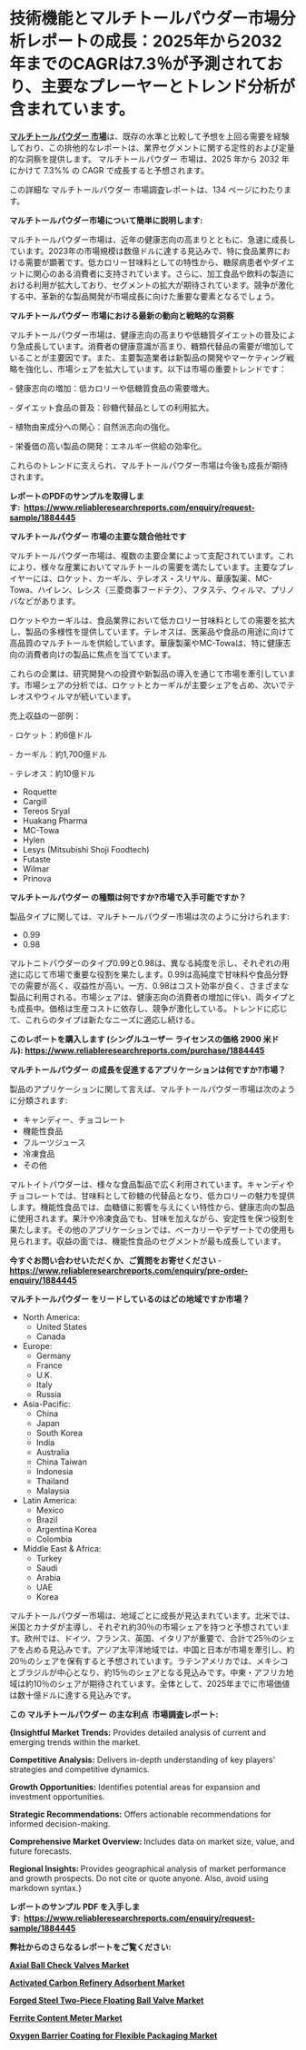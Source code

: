 <p><h1>技術機能とマルチトールパウダー市場分析レポートの成長：2025年から2032年までのCAGRは7.3％が予測されており、主要なプレーヤーとトレンド分析が含まれています。</h1></p><p data-sourcepos="1:1-1:157"><strong><a href="https://www.reliableresearchreports.com/maltitol-powder-r1884445?utm_campaign=110&utm_medium=36&utm_source=Github&utm_content=ia&utm_term=14032025&utm_id=maltitol-powder">マルチトールパウダー 市場</a></strong>は、既存の水準と比較して予想を上回る需要を経験しており、この排他的なレポートは、業界セグメントに関する定性的および定量的な洞察を提供します。 マルチトールパウダー 市場は、2025 年から 2032 年にかけて 7.3%% の CAGR で成長すると予想されます。</p>
<p data-sourcepos="3:1-3:50">この詳細な マルチトールパウダー 市場調査レポートは、134 ページにわたります。</p>
<p><strong>マルチトールパウダー市場について簡単に説明します:</strong></p>
<p><p>マルチトールパウダー市場は、近年の健康志向の高まりとともに、急速に成長しています。2023年の市場規模は数億ドルに達する見込みで、特に食品業界における需要が顕著です。低カロリー甘味料としての特性から、糖尿病患者やダイエットに関心のある消費者に支持されています。さらに、加工食品や飲料の製造における利用が拡大しており、セグメントの拡大が期待されています。競争が激化する中、革新的な製品開発が市場成長に向けた重要な要素となるでしょう。</p></p>
<p><strong>マルチトールパウダー 市場における最新の動向と戦略的な洞察</strong></p>
<p><p>マルチトールパウダー市場は、健康志向の高まりや低糖質ダイエットの普及により急成長しています。消費者の健康意識が高まり、糖類代替品の需要が増加していることが主要因です。また、主要製造業者は新製品の開発やマーケティング戦略を強化し、市場シェアを拡大しています。以下は市場の重要トレンドです：</p><p>- 健康志向の増加：低カロリーや低糖質食品の需要増大。</p><p>- ダイエット食品の普及：砂糖代替品としての利用拡大。</p><p>- 植物由来成分への関心：自然派志向の強化。</p><p>- 栄養価の高い製品の開発：エネルギー供給の効率化。</p><p>これらのトレンドに支えられ、マルチトールパウダー市場は今後も成長が期待されます。</p></p>
<p><strong>レポートのPDFのサンプルを取得します</strong><strong>:&nbsp;&nbsp;<a href="https://www.reliableresearchreports.com/enquiry/request-sample/1884445?utm_campaign=110&utm_medium=36&utm_source=Github&utm_content=ia&utm_term=14032025&utm_id=maltitol-powder">https://www.reliableresearchreports.com/enquiry/request-sample/1884445</a></strong></p>
<p><strong>マルチトールパウダー 市場の主要な競合他社です</strong></p>
<p><p>マルチトールパウダー市場は、複数の主要企業によって支配されています。これにより、様々な産業においてマルチトールの需要を満たしています。主要なプレイヤーには、ロケット、カーギル、テレオス・スリヤル、華康製薬、MC-Towa、ハイレン、レシス（三菱商事フードテク）、フタステ、ウィルマ、プリノバなどがあります。</p><p>ロケットやカーギルは、食品業界において低カロリー甘味料としての需要を拡大し、製品の多様性を提供しています。テレオスは、医薬品や食品の用途に向けて高品質のマルチトールを供給しています。華康製薬やMC-Towaは、特に健康志向の消費者向けの製品に焦点を当てています。</p><p>これらの企業は、研究開発への投資や新製品の導入を通じて市場を牽引しています。市場シェアの分析では、ロケットとカーギルが主要シェアを占め、次いでテレオスやウィルマが続いています。</p><p>売上収益の一部例：</p><p>- ロケット：約6億ドル</p><p>- カーギル：約1,700億ドル</p><p>- テレオス：約10億ドル</p></p>
<p><ul><li>Roquette</li><li>Cargill</li><li>Tereos Sryal</li><li>Huakang Pharma</li><li>MC-Towa</li><li>Hylen</li><li>Lesys (Mitsubishi Shoji Foodtech)</li><li>Futaste</li><li>Wilmar</li><li>Prinova</li></ul></p>
<p><strong>マルチトールパウダー の種類は何ですか?市場で入手可能ですか？</strong></p>
<p>製品タイプに関しては、マルチトールパウダー市場は次のように分けられます:</p>
<p><ul><li>0.99</li><li>0.98</li></ul></p>
<p><p>マルトニトパウダーのタイプ0.99と0.98は、異なる純度を示し、それぞれの用途に応じて市場で重要な役割を果たします。0.99は高純度で甘味料や食品分野での需要が高く、収益性が高い。一方、0.98はコスト効率が良く、さまざまな製品に利用される。市場シェアは、健康志向の消費者の増加に伴い、両タイプとも成長中。価格は生産コストに依存し、競争が激化している。トレンドに応じて、これらのタイプは新たなニーズに適応し続ける。</p></p>
<p><strong>このレポートを購入します (シングルユーザー ライセンスの価格 2900 米ドル):&nbsp;<a href="https://www.reliableresearchreports.com/purchase/1884445?utm_campaign=110&utm_medium=36&utm_source=Github&utm_content=ia&utm_term=14032025&utm_id=maltitol-powder">https://www.reliableresearchreports.com/purchase/1884445</a></strong></p>
<p><strong>マルチトールパウダー の成長を促進するアプリケーションは何ですか?市場？</strong></p>
<p>製品のアプリケーションに関して言えば、マルチトールパウダー市場は次のように分類されます:</p>
<p><ul><li>キャンディー、チョコレート</li><li>機能性食品</li><li>フルーツジュース</li><li>冷凍食品</li><li>その他</li></ul></p>
<p><p>マルトイトパウダーは、様々な食品製品で広く利用されています。キャンディやチョコレートでは、甘味料として砂糖の代替品となり、低カロリーの魅力を提供します。機能性食品では、血糖値に影響を与えにくい特性から、健康志向の製品に使用されます。果汁や冷凍食品でも、甘味を加えながら、安定性を保つ役割を果たします。その他のアプリケーションでは、ベーカリーやデザートでの使用も見られます。収益の面では、機能性食品のセグメントが最も成長しています。</p></p>
<p><strong>今すぐお問い合わせいただくか、ご質問をお寄せください</strong><strong>&nbsp;</strong>-<strong><a href="https://www.reliableresearchreports.com/enquiry/pre-order-enquiry/1884445?utm_campaign=110&utm_medium=36&utm_source=Github&utm_content=ia&utm_term=14032025&utm_id=maltitol-powder">https://www.reliableresearchreports.com/enquiry/pre-order-enquiry/1884445</a></strong></p>
<p><strong>マルチトールパウダー をリードしているのはどの地域ですか市場？</strong></p>
<p><ul>
    <li>
        North America:
        <ul>
            <li>United States</li>
            <li>Canada</li>
        </ul>
    </li>
    <li>
        Europe:
        <ul>
            <li>Germany</li>
            <li>France</li>
            <li>U.K.</li>
            <li>Italy</li>
            <li>Russia</li>
        </ul>
    </li>
    <li>
        Asia-Pacific:
        <ul>
            <li>China</li>
            <li>Japan</li>
            <li>South Korea</li>
            <li>India</li>
            <li>Australia</li>
            <li>China Taiwan</li>
            <li>Indonesia</li>
            <li>Thailand</li>
            <li>Malaysia</li>
        </ul>
    </li>
    <li>
        Latin America:
        <ul>
            <li>Mexico</li>
            <li>Brazil</li>
            <li>Argentina Korea</li>
            <li>Colombia</li>
        </ul>
    </li>
    <li>
        Middle East & Africa:
        <ul>
            <li>Turkey</li>
            <li>Saudi</li>
            <li>Arabia</li>
            <li>UAE</li>
            <li>Korea</li>
        </ul>
    </li>
    </ul></p>
<p><p>マルチトールパウダー市場は、地域ごとに成長が見込まれています。北米では、米国とカナダが主導し、それぞれ約30％の市場シェアを持つと予想されています。欧州では、ドイツ、フランス、英国、イタリアが重要で、合計で25％のシェアを占める見込みです。アジア太平洋地域では、中国と日本が市場を牽引し、約20％のシェアを保有すると予想されています。ラテンアメリカでは、メキシコとブラジルが中心となり、約15％のシェアとなる見込みです。中東・アフリカ地域は約10％のシェアが期待されています。全体として、2025年までに市場価値は数十億ドルに達する見込みです。</p></p>
<p><strong>この マルチトールパウダー の主な利点&nbsp; 市場調査レポート:</strong></p>
<p><strong>{Insightful Market Trends:</strong> Provides detailed analysis of current and emerging trends within the market.</p>
<p><strong>Competitive Analysis:</strong> Delivers in-depth understanding of key players' strategies and competitive dynamics.</p>
<p><strong>Growth Opportunities:</strong> Identifies potential areas for expansion and investment opportunities.</p>
<p><strong>Strategic Recommendations:</strong> Offers actionable recommendations for informed decision-making.</p>
<p><strong>Comprehensive Market Overview: </strong>Includes data on market size, value, and future forecasts.</p>
<p><strong>Regional Insights: </strong>Provides geographical analysis of market performance and growth prospects. Do not cite or quote anyone. Also, avoid using markdown syntax.}</p>
<p><strong>レポートのサンプル PDF を入手します:&nbsp;</strong><strong>&nbsp;<a href="https://www.reliableresearchreports.com/enquiry/request-sample/1884445?utm_campaign=110&utm_medium=36&utm_source=Github&utm_content=ia&utm_term=14032025&utm_id=maltitol-powder">https://www.reliableresearchreports.com/enquiry/request-sample/1884445</a></strong></p>
<p></p>
<p></p>
<p></p>
<p></p>
<p><strong>弊社からのさらなるレポートをご覧ください:</strong></p>
<p><strong><p><a href="https://github.com/kimanyuzuga/Market-Research-Report-List-1/blob/main/axial-ball-check-valves-market.md?utm_campaign=110&utm_medium=36&utm_source=Github&utm_content=ia&utm_term=14032025&utm_id=maltitol-powder">Axial Ball Check Valves Market</a></p><p><a href="https://github.com/haimamuirev8/Market-Research-Report-List-1/blob/main/activated-carbon-refinery-adsorbent-market.md?utm_campaign=110&utm_medium=36&utm_source=Github&utm_content=ia&utm_term=14032025&utm_id=maltitol-powder">Activated Carbon Refinery Adsorbent Market</a></p><p><a href="https://github.com/giardafshaxb/Market-Research-Report-List-1/blob/main/forged-steel-two-piece-floating-ball-valve-market.md?utm_campaign=110&utm_medium=36&utm_source=Github&utm_content=ia&utm_term=14032025&utm_id=maltitol-powder">Forged Steel Two-Piece Floating Ball Valve Market</a></p><p><a href="https://github.com/ludongfomban/Market-Research-Report-List-1/blob/main/ferrite-content-meter-market.md?utm_campaign=110&utm_medium=36&utm_source=Github&utm_content=ia&utm_term=14032025&utm_id=maltitol-powder">Ferrite Content Meter Market</a></p><p><a href="https://github.com/naulasulakr0/Market-Research-Report-List-1/blob/main/oxygen-barrier-coating-for-flexible-packaging-market.md?utm_campaign=110&utm_medium=36&utm_source=Github&utm_content=ia&utm_term=14032025&utm_id=maltitol-powder">Oxygen Barrier Coating for Flexible Packaging Market</a></p></strong></p>